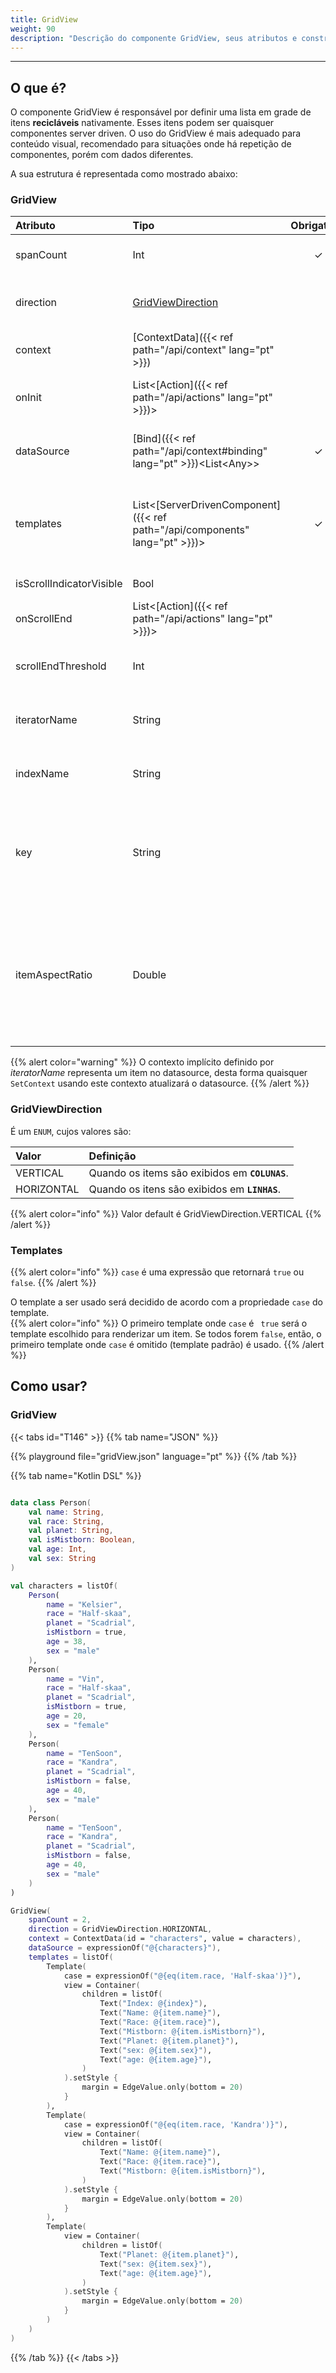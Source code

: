 ```yaml
---
title: GridView
weight: 90
description: "Descrição do componente GridView, seus atributos e construtores"
---
```


---

## O que é?

O componente GridView é responsável por definir uma lista em grade de itens **recicláveis** nativamente. Esses itens podem ser quaisquer componentes server driven. O uso do GridView é mais adequado para conteúdo visual, recomendado para situações onde há repetição de componentes, porém com dados diferentes.

A sua estrutura é representada como mostrado abaixo:

### GridView

| Atributo           | Tipo                                                        | Obrigatório | Definição                                                                                                                           |
| :----------------- | :---------------------------------------------------------- | :---------: | :---------------------------------------------------------------------------------------------------------------------------------- |
| spanCount          |                                      Int            |  ✓ | Define o número de colunas ou linhas que o GridView irá exibir.                                                                      |
| direction          | [GridViewDirection](#GridViewDirection)                             |             | Define o direcionamento em que os items são exibidos.                                                                      |
| context            | [ContextData]({{< ref path="/api/context" lang="pt" >}})                         |             | Define o contexto do componente.                                                                                                    |
| onInit             | List&lt;[Action]({{< ref path="/api/actions" lang="pt" >}})&gt;                  |             | Lista de ações a serem executadas assim que o componente é exibido.                                                                 |
| dataSource         | [Bind]({{< ref path="/api/context#binding" lang="pt" >}})&lt;List&lt;Any&gt;&gt; |      ✓      | Expressão que aponta para uma lista de valores usados para popular o componete.                                                     |
| templates    |List&lt;[ServerDrivenComponent]({{< ref path="/api/components" lang="pt" >}})&gt; |      ✓     | Representa um array de template, onde cada template corresponde a uma celula na lista através de um `ServerDrivenComponent`.                                                              |
| isScrollIndicatorVisible | Bool | | Define se a barra de scroll é visível.|
| onScrollEnd        | List&lt;[Action]({{< ref path="/api/actions" lang="pt" >}})&gt;                  |             | Lista de ações executadas quando o GridView chega ao fim.                                                                              |
| scrollEndThreshold |  Int                                                         |             | Define a porcentagem rolada do GridView para disparar o `onScrollEnd`.                                                                 |
| iteratorName       | String                                                      |             | É o identificador do contexto de cada célula. Seu valor default é <code>item</code>.                                                                                        |
| indexName       | String                                                    |             | É o identificador do índice de cada célula. Seu valor default é <code>index</code>.                                                                                      |
| key                | String                                                      |             | Aponta para um valor único presente em cada item do `dataSource` para ser usado como um sufixo nos ids dos componentes do template. |
| itemAspectRatio    | Double                                                  |             | válido apenas para o Flutter. Define o aspect ratio (proporção) dos itens na grade. Se deixado em branco, os itens serão quadrados (itemAspectRatio = 1). O GridView do Flutter não aceita itens com largura e/ou altura específicos |

{{% alert color="warning" %}}
O contexto implícito definido por _iteratorName_ representa um item no datasource, desta forma quaisquer `SetContext` usando este contexto atualizará o datasource.
{{% /alert %}}

### GridViewDirection

É um `ENUM`, cujos valores são:

| **Valor**  | **Definição**                                  |
| :--------- | :--------------------------------------------- |
| VERTICAL   | Quando os items são exibidos em **`COLUNAS`**.  |
| HORIZONTAL | Quando os itens são exibidos em **`LINHAS`**. |

{{% alert color="info" %}}
Valor default é GridViewDirection.VERTICAL
{{% /alert %}}

### Templates

{{% alert color="info" %}}
  `case` é uma expressão que retornará `true` ou `false`.
{{% /alert %}}

  O template a ser usado será decidido de acordo com a propriedade `case` do template.  
{{% alert color="info" %}}
 O primeiro template onde `case` é ` true` será o template escolhido para renderizar um item. 
 Se todos forem `false`, então, o primeiro template onde `case` é omitido (template padrão) é usado.
{{% /alert %}}

## Como usar?

### GridView

{{< tabs id="T146" >}}
{{% tab name="JSON" %}}

<!-- json-playground:gridView.json
{
  "_beagleComponent_": "beagle:gridView",
  "context": {
    "id": "characters",
    "value": [
      {
        "name": "Kelsier",
        "race": "Half-skaa",
        "planet": "Scadrial",
        "isMistborn": true,
        "age": 38,
        "sex": "male"
      },
      {
        "name": "Vin",
        "race": "Half-skaa",
        "planet": "Scadrial",
        "isMistborn": true,
        "age": 20,
        "sex": "female"
      },
      {
        "name": "TenSoon",
        "race": "Kandra",
        "planet": "Scadrial",
        "isMistborn": false,
        "age": 40,
        "sex": "male"
      },
      {
        "name": "TenSoon",
        "race": "Kandra",
        "planet": "Scadrial",
        "isMistborn": false,
        "age": 40,
        "sex": "male"
      }
    ]
  },
  "dataSource": "@{characters}",
  "templates": [
    {
      "case": "@{eq(item.race, 'Half-skaa')}",
      "view": {
        "_beagleComponent_": "beagle:container",
        "children": [
          {
            "_beagleComponent_": "beagle:text",
            "text": "Index: @{index}"
          },
          {
            "_beagleComponent_": "beagle:text",
            "text": "Name: @{item.name}"
          },
          {
            "_beagleComponent_": "beagle:text",
            "text": "Race: @{item.race}"
          },
          {
            "_beagleComponent_": "beagle:text",
            "text": "Mistborn: @{item.isMistborn}"
          },
          {
            "_beagleComponent_": "beagle:text",
            "text": "Planet: @{item.planet}"
          },
          {
            "_beagleComponent_": "beagle:text",
            "text": "sex: @{item.sex}"
          },
          {
            "_beagleComponent_": "beagle:text",
            "text": "age: @{item.age}"
          }
        ],
        "style": {
          "cornerRadius": {},
          "size": {},
          "margin": {
            "bottom": {
              "value": 20,
              "type": "REAL"
            }
          },
          "flex": {}
        }
      }
    },
    {
      "case": "@{eq(item.race, 'Kandra')}",
      "view": {
        "_beagleComponent_": "beagle:container",
        "children": [
          {
            "_beagleComponent_": "beagle:text",
            "text": "Name: @{item.name}"
          },
          {
            "_beagleComponent_": "beagle:text",
            "text": "Race: @{item.race}"
          },
          {
            "_beagleComponent_": "beagle:text",
            "text": "Mistborn: @{item.isMistborn}"
          }
        ],
        "style": {
          "cornerRadius": {},
          "size": {},
          "margin": {
            "bottom": {
              "value": 20,
              "type": "REAL"
            }
          },
          "flex": {}
        }
      }
    },
    {
      "view": {
        "_beagleComponent_": "beagle:container",
        "children": [
          {
            "_beagleComponent_": "beagle:text",
            "text": "Planet: @{item.planet}"
          },
          {
            "_beagleComponent_": "beagle:text",
            "text": "sex: @{item.sex}"
          },
          {
            "_beagleComponent_": "beagle:text",
            "text": "age: @{item.age}"
          }
        ],
        "style": {
          "cornerRadius": {},
          "size": {},
          "margin": {
            "bottom": {
              "value": 20,
              "type": "REAL"
            }
          },
          "flex": {}
        }
      }
    }
  ],
  "isScrollIndicatorVisible": false,
  "iteratorName": "item",
  "indexName": "index",
  "spanCount": 2,
  "direction": "HORIZONTAL"
}
-->

{{% playground file="gridView.json" language="pt" %}}
{{% /tab %}}

{{% tab name="Kotlin DSL" %}}

```kotlin

data class Person(
    val name: String,
    val race: String,
    val planet: String,
    val isMistborn: Boolean,
    val age: Int,
    val sex: String
)

val characters = listOf(
    Person(
        name = "Kelsier",
        race = "Half-skaa",
        planet = "Scadrial",
        isMistborn = true,
        age = 38,
        sex = "male"
    ),
    Person(
        name = "Vin",
        race = "Half-skaa",
        planet = "Scadrial",
        isMistborn = true,
        age = 20,
        sex = "female"
    ),
    Person(
        name = "TenSoon",
        race = "Kandra",
        planet = "Scadrial",
        isMistborn = false,
        age = 40,
        sex = "male"
    ),
    Person(
        name = "TenSoon",
        race = "Kandra",
        planet = "Scadrial",
        isMistborn = false,
        age = 40,
        sex = "male"
    )
)

GridView(
    spanCount = 2,
    direction = GridViewDirection.HORIZONTAL,
    context = ContextData(id = "characters", value = characters),
    dataSource = expressionOf("@{characters}"),
    templates = listOf(
        Template(
            case = expressionOf("@{eq(item.race, 'Half-skaa')}"),
            view = Container(
                children = listOf(
                    Text("Index: @{index}"),
                    Text("Name: @{item.name}"),
                    Text("Race: @{item.race}"),
                    Text("Mistborn: @{item.isMistborn}"),
                    Text("Planet: @{item.planet}"),
                    Text("sex: @{item.sex}"),
                    Text("age: @{item.age}"),
                )
            ).setStyle {
                margin = EdgeValue.only(bottom = 20)
            }
        ),
        Template(
            case = expressionOf("@{eq(item.race, 'Kandra')}"),
            view = Container(
                children = listOf(
                    Text("Name: @{item.name}"),
                    Text("Race: @{item.race}"),
                    Text("Mistborn: @{item.isMistborn}"),
                )
            ).setStyle {
                margin = EdgeValue.only(bottom = 20)
            }
        ),
        Template(
            view = Container(
                children = listOf(
                    Text("Planet: @{item.planet}"),
                    Text("sex: @{item.sex}"),
                    Text("age: @{item.age}"),
                )
            ).setStyle {
                margin = EdgeValue.only(bottom = 20)
            }
        )
    )
)
```

{{% /tab %}}
{{< /tabs >}}
